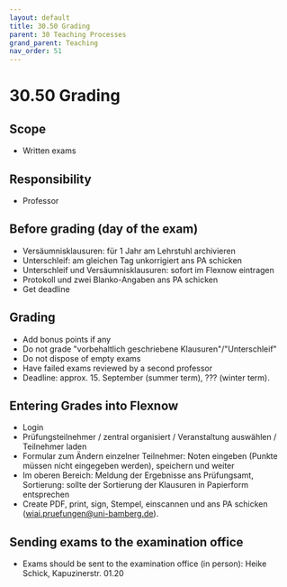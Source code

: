 ```yaml
---
layout: default
title: 30.50 Grading
parent: 30 Teaching Processes
grand_parent: Teaching
nav_order: 51
---
```


# 30.50 Grading

## Scope

- Written exams

## Responsibility

- Professor

## Before grading (day of the exam)

- Versäumnisklausuren: für 1 Jahr am Lehrstuhl archivieren
- Unterschleif: am gleichen Tag unkorrigiert ans PA schicken
- Unterschleif und Versäumnisklausuren: sofort im Flexnow eintragen
- Protokoll und zwei Blanko-Angaben ans PA schicken
- Get deadline

## Grading

- Add bonus points if any
- Do not grade "vorbehaltlich geschriebene Klausuren"/"Unterschleif"
- Do not dispose of empty exams
- Have failed exams reviewed by a second professor
- Deadline: approx. 15. September (summer term), ??? (winter term).

## Entering Grades into Flexnow

- Login
- Prüfungsteilnehmer / zentral organisiert / Veranstaltung auswählen / Teilnehmer laden
- Formular zum Ändern einzelner Teilnehmer: Noten eingeben (Punkte müssen nicht eingegeben werden), speichern und weiter
- Im oberen Bereich: Meldung der Ergebnisse ans Prüfungsamt, Sortierung: sollte der Sortierung der Klausuren in Papierform entsprechen
- Create PDF, print, sign, Stempel, einscannen und ans PA schicken (wiai.pruefungen@uni-bamberg.de). 

## Sending exams to the examination office

- Exams should be sent to the examination office (in person): Heike Schick, Kapuzinerstr. 01.20

